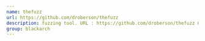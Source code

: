 ```yaml
---
name: thefuzz
url: https://github.com/droberson/thefuzz
description: fuzzing tool. URL : https://github.com/droberson/thefuzz Groups : blackarch blackarch-fuzzer
group: blackarch
---
```

